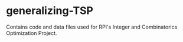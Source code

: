 # generalizing-TSP
Contains code and data files used for RPI's Integer and Combinatorics Optimization Project.
